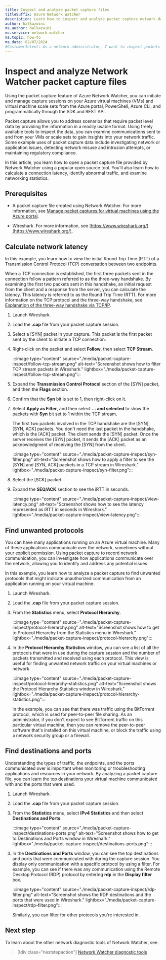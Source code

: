```yaml
---
title: Inspect and analyze packet capture files
titleSuffix: Azure Network Watcher
description: Learn how to inspect and analyze packet capture network data previously captured using Azure Network Watcher.
author: halkazwini
ms.author: halkazwini
ms.service: network-watcher
ms.topic: how-to
ms.date: 02/07/2024
#CustomerIntent: As a network administrator, I want to inspect packets captured by Network Watcher to investigate network issues.
---
```


# Inspect and analyze Network Watcher packet capture files

Using the packet capture feature of Azure Network Watcher, you can initiate and manage capture sessions on your Azure virtual machines (VMs) and virtual machine scale sets from the Azure portal, PowerShell, Azure CLI, and programmatically through the SDK and REST API.

Packet capture allows you to address scenarios that require packet level data by providing the information in a readily usable format. Using freely available tools to inspect the data, you can examine communications sent to and from your VMs or scale sets to gain insights into your network traffic. Some example uses of packet capture data include investigating network or application issues, detecting network misuse and intrusion attempts, or maintaining regulatory compliance.

In this article, you learn how to open a packet capture file provided by Network Watcher using a popular open source tool. You'll also learn how to calculate a connection latency, identify abnormal traffic, and examine networking statistics.

## Prerequisites

- A packet capture file created using Network Watcher. For more information, see [Manage packet captures for virtual machines using the Azure portal](packet-capture-vm-portal.md).

- Wireshark. For more information, see [https://www.wireshark.org/](https://www.wireshark.org/).

## Calculate network latency

In this example, you learn how to view the initial Round Trip Time (RTT) of a Transmission Control Protocol (TCP) conversation between two endpoints.

When a TCP connection is established, the first three packets sent in the connection follow a pattern referred to as the three-way handshake. By examining the first two packets sent in this handshake, an initial request from the client and a response from the server, you can calculate the latency. This latency is referred to as the Round Trip Time (RTT). For more information on the TCP protocol and the three-way handshake, see [Explanation of the three-way handshake via TCP/IP](https://support.microsoft.com/en-us/help/172983/explanation-of-the-three-way-handshake-via-tcp-ip).

1. Launch Wireshark.

1. Load the **.cap** file from your packet capture session.

1. Select a [SYN] packet in your capture. This packet is the first packet sent by the client to initiate a TCP connection.

1. Right-click on the packet and select **Follow**, then select **TCP Stream**.

    :::image type="content" source="./media/packet-capture-inspect/follow-tcp-stream.png" alt-text="Screenshot shows how to filter TCP stream packets in Wireshark." lightbox="./media/packet-capture-inspect/follow-tcp-stream.png":::

1. Expand the **Transmission Control Protocol** section of the [SYN] packet, and then the **Flags** section.

1. Confirm that the **Syn** bit is set to 1, then right-click on it.

1. Select **Apply as Filter**, and then select **... and selected** to show the packets with **Syn** bit set to 1 within the TCP stream.

    The first two packets involved in the TCP handshake are the [SYN], [SYN, ACK] packets. You don't need the last packet in the handshake, which is the [ACK] packet. The client sends the [SYN] packet. Once the server receives the [SYN] packet, it sends the [ACK] packet as an acknowledgment of receiving the [SYN] from the client.

    :::image type="content" source="./media/packet-capture-inspect/syn-filter.png" alt-text="Screenshot shows how to apply a filter to see the [SYN] and [SYN, ACK] packets in a TCP stream in Wireshark." lightbox="./media/packet-capture-inspect/syn-filter.png":::

1. Select the [SCK] packet. 

1. Expand the **SEQ/ACK** section to see the iRTT in seconds.

    :::image type="content" source="./media/packet-capture-inspect/view-latency.png" alt-text="Screenshot shows how to see the latency represented as iRTT in seconds in Wireshark." lightbox="./media/packet-capture-inspect/view-latency.png":::

## Find unwanted protocols

You can have many applications running on an Azure virtual machine. Many of these applications communicate over the network, sometimes without your explicit permission. Using packet capture to record network communication, you can investigate how applications communicate over the network, allowing you to identify and address any potential issues.

In this example, you learn how to analyze a packet capture to find unwanted protocols that might indicate unauthorized communication from an application running on your virtual machine.

1. Launch Wireshark.

1. Load the **.cap** file from your packet capture session.

1. From the **Statistics** menu, select **Protocol Hierarchy**.

    :::image type="content" source="./media/packet-capture-inspect/protocol-hierarchy.png" alt-text="Screenshot shows how to get to Protocol Hierarchy from the Statistics menu in Wireshark." lightbox="./media/packet-capture-inspect/protocol-hierarchy.png":::

1. In the **Protocol Hierarchy Statistics** window, you can see a list of all the protocols that were in use during the capture session and the number of packets transmitted and received using each protocol. This view is useful for finding unwanted network traffic on your virtual machines or network.

    :::image type="content" source="./media/packet-capture-inspect/protocol-hierarchy-statistics.png" alt-text="Screenshot shows the Protocol Hierarchy Statistics window in Wireshark." lightbox="./media/packet-capture-inspect/protocol-hierarchy-statistics.png":::

    In the example, you can see that there was traffic using the BitTorrent protocol, which is used for peer-to-peer file sharing. As an administrator, if you don't expect to see BitTorrent traffic on this particular virtual machine, then you can remove the peer-to-peer software that's installed on this virtual machine, or block the traffic using a network security group or a firewall.

## Find destinations and ports

Understanding the types of traffic, the endpoints, and the ports communicated over is important when monitoring or troubleshooting applications and resources in your network. By analyzing a packet capture file, you can learn the top destinations your virtual machine communicated with and the ports that were used.

1. Launch Wireshark.

1. Load the **.cap** file from your packet capture session.

1. From the **Statistics** menu, select **IPv4 Statistics** and then select **Destinations and Ports**.

    :::image type="content" source="./media/packet-capture-inspect/destinations-ports.png" alt-text="Screenshot shows how to get to Destinations and Ports window in Wireshark." lightbox="./media/packet-capture-inspect/destinations-ports.png":::

1. In the **Destinations and Ports** window, you can see the top destinations and ports that were communicated with during the capture session. You display only communication with a specific protocol by using a filter. For example, you can see if there was any communication using the Remote Desktop Protocol (RDP) protocol by entering **rdp** in the **Display filter** box.

    :::image type="content" source="./media/packet-capture-inspect/rdp-filter.png" alt-text="Screenshot shows the RDP destinations and the ports that were used in Wireshark." lightbox="./media/packet-capture-inspect/rdp-filter.png":::
    
    Similarly, you can filter for other protocols you're interested in.

## Next step

To learn about the other network diagnostic tools of Network Watcher, see:

> [!div class="nextstepaction"]
> [Network Watcher diagnostic tools](network-watcher-overview.md#network-diagnostic-tools)
